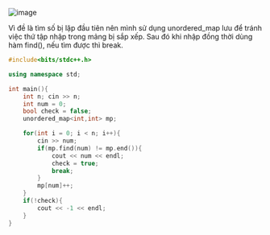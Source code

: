 ![image](https://github.com/Llam-a/Practice_Cpp/assets/115911041/21495ebb-7e6c-447e-8720-8dd2151bf130)

Vì đề là tìm số bị lặp đầu tiên nên mình sử dụng unordered_map lưu để tránh việc thứ tập nhập trong mảng bị sắp xếp. Sau đó khi nhập đồng thời dùng hàm find(), nếu tìm được thì break.

```cpp
#include<bits/stdc++.h>

using namespace std;

int main(){
    int n; cin >> n;
    int num = 0;
    bool check = false;
    unordered_map<int,int> mp;

    for(int i = 0; i < n; i++){
        cin >> num;
        if(mp.find(num) != mp.end()){
            cout << num << endl;
            check = true;
            break;
        }
        mp[num]++;
    }
    if(!check){
        cout << -1 << endl;
    }
}
```
